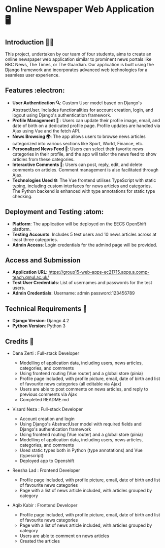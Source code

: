# Online Newspaper Web Application :desktop_computer:

## Introduction :technologist:
This project, undertaken by our team of four students, aims to create an online newspaper web application similar to prominent news portals like BBC News, The Times, or The Guardian. Our application is built using the Django framework and incorporates advanced web technologies for a seamless user experience.

## Features :electron:
- **User Authentication :mag:**: Custom User model based on Django's AbstractUser. Includes functionalities for account creation, login, and logout using Django's authentication framework.
- **Profile Management :bust_in_silhouette:** : Users can update their profile image, email, and date of birth on a dedicated profile page. Profile updates are handled via Ajax using Vue and the fetch API.
- **News Browsing :earth_africa:**: The app allows users to browse news articles categorized into various sections like Sport, World, Finance, etc.
- **Personalized News Feed :star2:**: Users can select their favorite news categories in their profile, and the app will tailor the news feed to show articles from these categories.
- **Interactive Comments :busts_in_silhouette:**: Users can post, reply, edit, and delete comments on articles. Comment management is also facilitated through Ajax.
- **Technologies Used :globe_with_meridians:**: The Vue frontend utilises TypeScript with static typing, including custom interfaces for news articles and categories. The Python backend is enhanced with type annotations for static type checking.

## Deployment and Testing :atom:
- **Platform**: The application will be deployed on the EECS OpenShift platform.
- **Testing Accounts**: Includes 5 test users and 10 news articles across at least three categories.
- **Admin Access**: Login credentials for the admind page will be provided.

## Access and Submission
- **Application URL**: https://group15-web-apps-ec21715.apps.a.comp-teach.qmul.ac.uk/
- **Test User Credentials**: List of usernames and passwords for the test users.
- **Admin Credentials**: Username: admin password:123456789

## Technical Requirements :memo:
- **Django Version**: Django 4.2
- **Python Version**: Python 3

## Credits :test_tube:
* Dana Zerti : Full-stack Developer
    - Modelling of application data, including users, news articles, categories, and comments
    - Using frontend routing (Vue router) and a global store (pinia)
    - Profile page included, with profile picture, email, date of birth and list of favourite news categories (all editable via Ajax)
    - Users are able to post comments on news articles, and reply to previous comments via Ajax
    - Completed README.md

* Visard Neza : Full-stack Developer 
    - Account creation and login 
    - Using Django's AbstractUser model with required fields and Django's authentication framework
    - Using frontend routing (Vue router) and a global store (pinia)
    - Modelling of application data, including users, news articles, categories, and comments
    - Used  static types both in Python (type annotations) and Vue (typescript)
    - Deployed app to Openshift

* Reesha Lad : Frontend Developer
    - Profile page included, with profile picture, email, date of birth and list of favourite news categories
    - Page with a list of news article included, with articles grouped by category



* Aqib Kabir : Frontend Developer
    - Profile page included, with profile picture, email, date of birth and list of favourite news categories
    - Page with a list of news article included, with articles grouped by category
    - Users are able to comment on news articles
    - Created the articles
